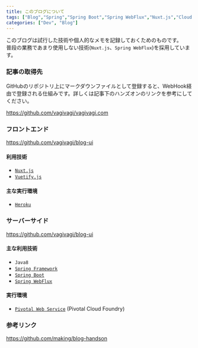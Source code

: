```yaml
---
title: このブログについて
tags: ["Blog","Spring","Spring Boot","Spring WebFlux","Nuxt.js","Cloud Foundry","Heroku"]
categories: ["Dev", "Blog"]
---
```


このブログは試行した技術や個人的なメモを記録しておくためのものです。  
普段の業務であまり使用しない技術(`Nuxt.js`、`Spring WebFlux`)を採用しています。

### 記事の取得先

GitHubのリポジトリ上にマークダウンファイルとして登録すると、WebHook経由で登録される仕組みです。詳しくは記事下のハンズオンのリンクを参考にしてください。

https://github.com/vagivagi/vagivagi.com

### フロントエンド

https://github.com/vagivagi/blog-ui

#### 利用技術

- [`Nuxt.js`](https://ja.nuxtjs.org/guide/)
- [`Vuetify.js`](https://vuetifyjs.com/ja/)

#### 主な実行環境

- [`Heroku`](https://jp.heroku.com/)

### サーバーサイド

https://github.com/vagivagi/blog-ui

#### 主な利用技術

- `Java8`
- [`Spring Framework`](https://spring.io/)
- [`Spring Boot`](https://spring.io/projects/spring-boot)
- [`Spring WebFlux`](https://docs.spring.io/spring/docs/current/spring-framework-reference/web-reactive.html)


#### 実行環境

- [`Pivotal Web Service`](https://run.pivotal.io/) (Pivotal Cloud Foundry)


### 参考リンク

https://github.com/making/blog-handson
